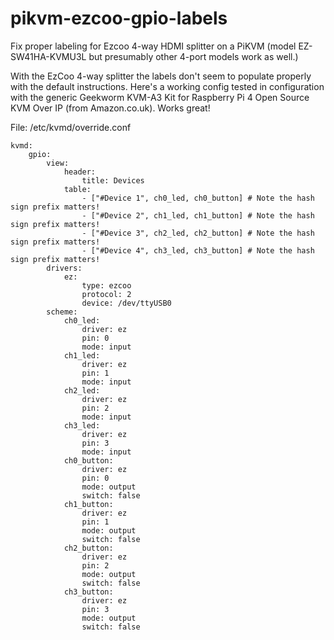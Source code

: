 # pikvm-ezcoo-gpio-labels
Fix proper labeling for Ezcoo 4-way HDMI splitter on a PiKVM (model ‎EZ-SW41HA-KVMU3L but presumably other 4-port models work as well.)

With the EzCoo 4-way splitter the labels don't seem to populate properly with the default instructions. Here's a working config tested in configuration with the generic Geekworm KVM-A3 Kit for Raspberry Pi 4 Open Source KVM Over IP (from Amazon.co.uk). Works great!

File: /etc/kvmd/override.conf
```
kvmd:
    gpio:
        view:
            header:
                title: Devices
            table:
                - ["#Device 1", ch0_led, ch0_button] # Note the hash sign prefix matters!
                - ["#Device 2", ch1_led, ch1_button] # Note the hash sign prefix matters!
                - ["#Device 3", ch2_led, ch2_button] # Note the hash sign prefix matters!
                - ["#Device 4", ch3_led, ch3_button] # Note the hash sign prefix matters!
        drivers:
            ez:
                type: ezcoo
                protocol: 2
                device: /dev/ttyUSB0
        scheme:
            ch0_led:
                driver: ez
                pin: 0
                mode: input
            ch1_led:
                driver: ez
                pin: 1
                mode: input
            ch2_led:
                driver: ez
                pin: 2
                mode: input
            ch3_led:
                driver: ez
                pin: 3
                mode: input
            ch0_button:
                driver: ez
                pin: 0
                mode: output
                switch: false
            ch1_button:
                driver: ez
                pin: 1
                mode: output
                switch: false
            ch2_button:
                driver: ez
                pin: 2
                mode: output
                switch: false
            ch3_button:
                driver: ez
                pin: 3
                mode: output
                switch: false

```
